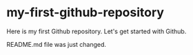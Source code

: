 # my-first-github-repository
Here is my first Github repository. Let's get started with Github.

README.md file was just changed.
